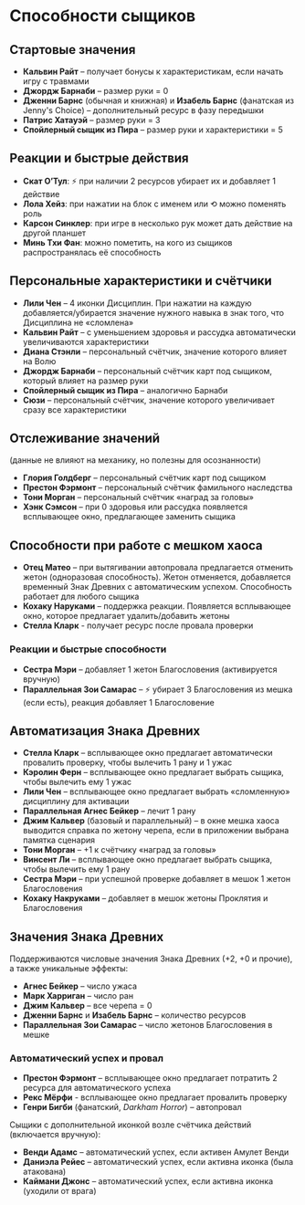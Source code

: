 # Способности сыщиков

## Стартовые значения

* **Кальвин Райт** – получает бонусы к характеристикам, если начать игру с травмами
* **Джордж Барнаби** – размер руки = 0
* **Дженни Барнс** (обычная и книжная) и **Изабель Барнс** (фанатская из Jenny's Choice) – дополнительный ресурс в фазу передышки
* **Патрис Хатауэй** – размер руки = 3
* **Спойлерный сыщик из Пира** – размер руки и характеристики = 5

## Реакции и быстрые действия

* **Скат О’Тул**: ⚡ при наличии 2 ресурсов убирает их и добавляет 1 действие
* **Лола Хейз**: при нажатии на блок с именем или ⟲ можно поменять роль
* **Карсон Синклер**: при игре в несколько рук может дать действие на другой планшет
* **Минь Тхи Фан**: можно пометить, на кого из сыщиков распространялась её способность

## Персональные характеристики и счётчики

* **Лили Чен** – 4 иконки Дисциплин. При нажатии на каждую добавляется/убирается значение нужного навыка в знак того, что Дисциплина не «сломлена»
* **Кальвин Райт** – с уменьшением здоровья и рассудка автоматически увеличиваются характеристики
* **Диана Стэнли** – персональный счётчик, значение которого влияет на Волю
* **Джордж Барнаби** – персональный счётчик карт под сыщиком, который влияет на размер руки
* **Спойлерный сыщик из Пира** – аналогично Барнаби
* **Сюзи** – персональный счётчик, значение которого увеличивает сразу все характеристики

## Отслеживание значений

(данные не влияют на механику, но полезны для осознанности)

* **Глория Голдберг** – персональный счётчик карт под сыщиком
* **Престон Фэрмонт** – персональный счётчик фамильного наследства
* **Тони Морган** – персональный счётчик «наград за головы»
* **Хэнк Сэмсон** – при 0 здоровья или рассудка появляется всплывающее окно, предлагающее заменить сыщика

## Способности при работе с мешком хаоса

* **Отец Матео** – при вытягивании автопровала предлагается отменить жетон (одноразовая способность). Жетон отменяется, добавляется временный Знак Древних с автоматическим успехом. Способность работает для любого сыщика
* **Кохаку Наруками** – поддержка реакции. Появляется всплывающее окно, которое предлагает удалить/добавить жетоны
* **Стелла Кларк** - получает ресурс после провала проверки

### Реакции и быстрые способности

* **Сестра Мэри** – добавляет 1 жетон Благословения (активируется вручную)
* **Параллельная Зои Самарас** – ⚡ убирает 3 Благословения из мешка (если есть), реакция добавляет 1 Благословение

## Автоматизация Знака Древних

* **Стелла Кларк** – всплывающее окно предлагает автоматически провалить проверку, чтобы вылечить 1 рану и 1 ужас
* **Кэролин Ферн** – всплывающее окно предлагает выбрать сыщика, чтобы вылечить ему 1 ужас
* **Лили Чен** – всплывающее окно предлагает выбрать «сломленную» дисциплину для активации
* **Параллельная Агнес Бейкер** – лечит 1 рану
* **Джим Кальвер** (базовый и параллельный) – в окне мешка хаоса выводится справка по жетону черепа, если в приложении выбрана памятка сценария
* **Тони Морган** – +1 к счётчику «наград за головы»
* **Винсент Ли** – всплывающее окно предлагает выбрать сыщика, чтобы вылечить ему 1 рану
* **Сестра Мэри** – при успешной проверке добавляет в мешок 1 жетон Благословения
* **Кохаку Накруками** – добавляет в мешок жетоны Проклятия и Благословения 

## Значения Знака Древних

Поддерживаются числовые значения Знака Древних (+2, +0 и прочие), а также уникальные эффекты:

* **Агнес Бейкер** – число ужаса
* **Марк Харриган** – число ран
* **Джим Кальвер** – все черепа = 0
* **Дженни Барнс** и **Изабель Барнс** – количество ресурсов
* **Параллельная Зои Самарас** – число жетонов Благословения в мешке

### Автоматический успех и провал

* **Престон Фэрмонт** – всплывающее окно предлагает потратить 2 ресурса для автоматического успеха
* **Рекс Мёрфи** - всплывающее окно предлагает провалить проверку
* **Генри Бигби** (фанатский, *Darkham Horror*) – автопровал

Сыщики с дополнительной иконкой возле счётчика действий (включается вручную):

* **Венди Адамс** – автоматический успех, если активен Амулет Венди
* **Даниэла Рейес** – автоматический успех, если активна иконка (была атакована)
* **Каймани Джонс** – автоматический успех, если активна иконка (уходили от врага)
